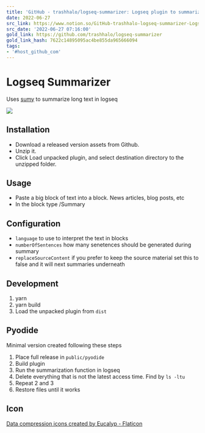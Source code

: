 ```yaml
---
title: 'GitHub - trashhalo/logseq-summarizer: Logseq plugin to summarize text'
date: 2022-06-27
src_link: https://www.notion.so/GitHub-trashhalo-logseq-summarizer-Logseq-plugin-to-summarize-text-923666efac9148ca87967bcd39b18f75
src_date: '2022-06-27 07:16:00'
gold_link: https://github.com/trashhalo/logseq-summarizer
gold_link_hash: 7622c14895095ac4be855da965666094
tags:
- '#host_github_com'
---
```


Logseq Summarizer
=================


Uses [sumy](https://pypi.org/project/sumy/) to summarize long text in logseq


[![](/trashhalo/logseq-summarizer/raw/main/public/demo.gif)](/trashhalo/logseq-summarizer/blob/main/public/demo.gif)


Installation
------------


* Download a released version assets from Github.
* Unzip it.
* Click Load unpacked plugin, and select destination directory to the unzipped folder.


Usage
-----


* Paste a big block of text into a block. News articles, blog posts, etc
* In the block type /Summary


Configuration
-------------


* `language` to use to interpret the text in blocks
* `numberOfSentences` how many senetences should be generated during summary
* `replaceSourceContent` if you prefer to keep the source material set this to false and it will next summaries underneath


Development
-----------


1. yarn
2. yarn build
3. Load the unpacked plugin from `dist`


Pyodide
-------


Minimal version created following these steps


1. Place full release in `public/pyodide`
2. Build plugin
3. Run the summarization function in logseq
4. Delete everything that is not the latest access time. Find by `ls -ltu`
5. Repeat 2 and 3
6. Restore files until it works


Icon
----


[Data compression icons created by Eucalyp - Flaticon](https://www.flaticon.com/free-icons/data-compression)
